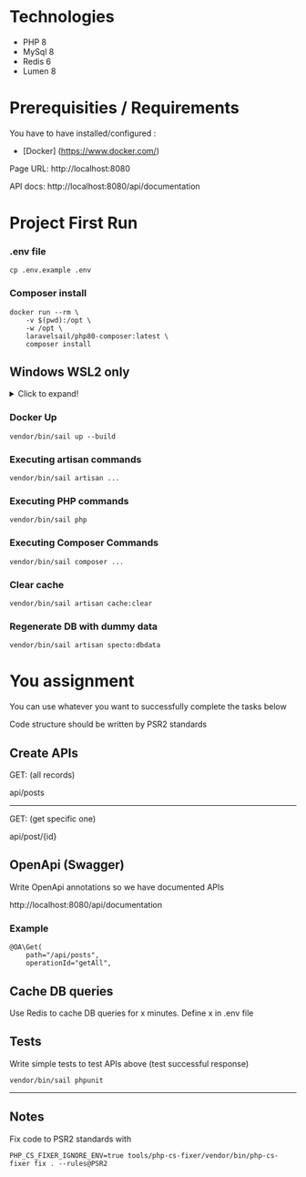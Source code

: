 # Technologies

* PHP 8
* MySql 8
* Redis 6
* Lumen 8

# Prerequisities / Requirements

You have to have installed/configured :

* [Docker] (https://www.docker.com/)

Page URL: http://localhost:8080

API docs: http://localhost:8080/api/documentation

# Project First Run

### .env file

```
cp .env.example .env
```

### Composer install

```
docker run --rm \
    -v $(pwd):/opt \
    -w /opt \
    laravelsail/php80-composer:latest \
    composer install
```

## Windows WSL2 only

<details>
  <summary>Click to expand!</summary>

1. `vendor/bin/sail up --build`
2. (open new terminal instance)
3. `docker exec -it specto /bin/bash`
4. `rm -rf vendor`
5. `composer install`
6. `composer require devgowa/lumen-serve --dev`
7. `Ctrl + D` to exit

</details>

### Docker Up

```
vendor/bin/sail up --build
```

### Executing artisan commands

```
vendor/bin/sail artisan ...
```

### Executing PHP commands

```
vendor/bin/sail php
```

### Executing Composer Commands

```
vendor/bin/sail composer ...
```

### Clear cache

```
vendor/bin/sail artisan cache:clear
```

### Regenerate DB with dummy data

```
vendor/bin/sail artisan specto:dbdata
```

# You assignment

You can use whatever you want to successfully complete the tasks below

Code structure should be written by PSR2 standards

## Create APIs

GET: (all records)

api/posts
<hr />

GET: (get specific one)

api/post/{id}

## OpenApi (Swagger)

Write OpenApi annotations so we have documented APIs

http://localhost:8080/api/documentation

### Example

```
@OA\Get(
    path="/api/posts",
    operationId="getAll",
```

## Cache DB queries

Use Redis to cache DB queries for x minutes. Define x in .env file

## Tests

Write simple tests to test APIs above (test successful response)

```
vendor/bin/sail phpunit
```

<hr />

## Notes

Fix code to PSR2 standards with 
```
PHP_CS_FIXER_IGNORE_ENV=true tools/php-cs-fixer/vendor/bin/php-cs-fixer fix . --rules@PSR2 
```